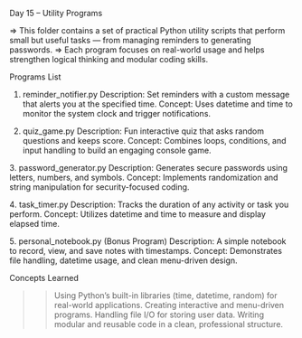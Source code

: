 Day 15 – Utility Programs

=> This folder contains a set of practical Python utility scripts that perform small but useful tasks — from managing reminders to generating passwords.
=> Each program focuses on real-world usage and helps strengthen logical thinking and modular coding skills.

Programs List

1. reminder_notifier.py
Description: Set reminders with a custom message that alerts you at the specified time.
Concept: Uses datetime and time to monitor the system clock and trigger notifications.

2. quiz_game.py
Description: Fun interactive quiz that asks random questions and keeps score.
Concept: Combines loops, conditions, and input handling to build an engaging console game.

3️. password_generator.py
Description: Generates secure passwords using letters, numbers, and symbols.
Concept: Implements randomization and string manipulation for security-focused coding.

4️. task_timer.py
Description: Tracks the duration of any activity or task you perform.
Concept: Utilizes datetime and time to measure and display elapsed time.

5️. personal_notebook.py (Bonus Program)
Description: A simple notebook to record, view, and save notes with timestamps.
Concept: Demonstrates file handling, datetime usage, and clean menu-driven design.


Concepts Learned

>> Using Python’s built-in libraries (time, datetime, random) for real-world applications.
>> Creating interactive and menu-driven programs.
>> Handling file I/O for storing user data.
>> Writing modular and reusable code in a clean, professional structure.
